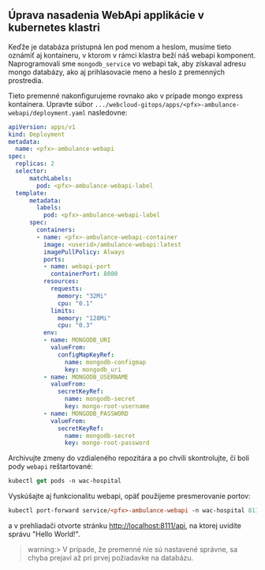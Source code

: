 ## Úprava nasadenia WebApi applikácie v kubernetes klastri

Keďže je databáza prístupná len pod menom a heslom, musíme tieto oznámiť aj kontaineru, v ktorom v rámci klastra beží náš webapi komponent. Naprogramovali sme `mongodb_service` vo webapi tak, aby získaval adresu mongo databázy, ako aj prihlasovacie meno a heslo z premenných prostredia.

Tieto premenné nakonfigurujeme rovnako ako v prípade mongo express kontainera. Upravte súbor  `.../webcloud-gitops/apps/<pfx>-ambulance-webapi/deployment.yaml` nasledovne:

```yaml
apiVersion: apps/v1
kind: Deployment
metadata:
  name: <pfx>-ambulance-webapi
spec:
  replicas: 2
  selector:
      matchLabels:
        pod: <pfx>-ambulance-webapi-label
  template:
      metadata:
        labels:
          pod: <pfx>-ambulance-webapi-label
      spec:
        containers:
        - name: <pfx>-ambulance-webapi-container
          image: <userid>/ambulance-webapi:latest
          imagePullPolicy: Always
          ports:
          - name: webapi-port
            containerPort: 8080
          resources:
            requests:
              memory: "32Mi"
              cpu: "0.1"
            limits:
              memory: "128Mi"
              cpu: "0.3"
          env:
          - name: MONGODB_URI
            valueFrom:
              configMapKeyRef:
                name: mongodb-configmap
                key: mongodb_uri
          - name: MONGODB_USERNAME
            valueFrom:
              secretKeyRef:
                name: mongodb-secret
                key: mongo-root-username
          - name: MONGODB_PASSWORD
            valueFrom:
              secretKeyRef:
                name: mongodb-secret
                key: mongo-root-password
```

Archivujte zmeny do vzdialeného repozitára a po chvíli skontrolujte, či boli pody `webapi` reštartované:

```ps
kubectl get pods -n wac-hospital
```

Vyskúšajte aj funkcionalitu webapi, opäť použijeme presmerovanie portov:

```ps
kubectl port-forward service/<pfx>-ambulance-webapi -n wac-hospital 8111:80
```

a v prehliadači otvorte stránku [http://localhost:8111/api](http://localhost:8111/api), na ktorej uvidíte správu "Hello World!".

>warning:> V prípade, že premenné nie sú nastavené správne, sa chyba prejaví až pri prvej požiadavke na databázu.
